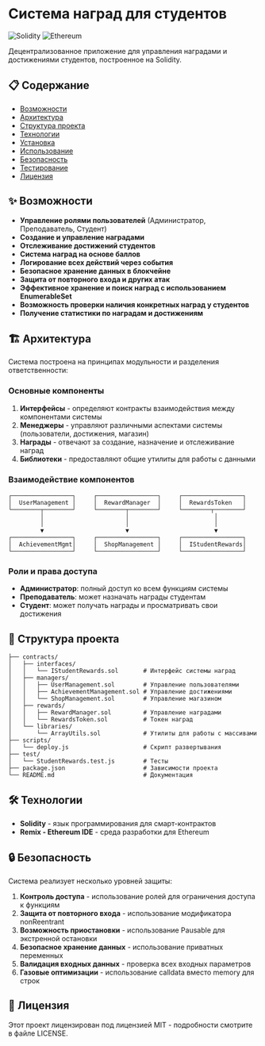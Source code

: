# Система наград для студентов

![Solidity](https://img.shields.io/badge/Solidity-363636?style=for-the-badge&logo=solidity&logoColor=white)
![Ethereum](https://img.shields.io/badge/Ethereum-3C3C3D?style=for-the-badge&logo=Ethereum&logoColor=white)

Децентрализованное приложение для управления наградами и достижениями студентов, построенное на Solidity.

## 📋 Содержание

- [Возможности](#-возможности)
- [Архитектура](#-архитектура)
- [Структура проекта](#-структура-проекта)
- [Технологии](#-технологии)
- [Установка](#-установка)
- [Использование](#-использование)
- [Безопасность](#-безопасность)
- [Тестирование](#-тестирование)
- [Лицензия](#-лицензия)

## ✨ Возможности

- **Управление ролями пользователей** (Администратор, Преподаватель, Студент)
- **Создание и управление наградами**
- **Отслеживание достижений студентов**
- **Система наград на основе баллов**
- **Логирование всех действий через события**
- **Безопасное хранение данных в блокчейне**
- **Защита от повторного входа и других атак**
- **Эффективное хранение и поиск наград с использованием EnumerableSet**
- **Возможность проверки наличия конкретных наград у студентов**
- **Получение статистики по наградам и достижениям**

## 🏗 Архитектура

Система построена на принципах модульности и разделения ответственности:

### Основные компоненты

1. **Интерфейсы** - определяют контракты взаимодействия между компонентами системы
2. **Менеджеры** - управляют различными аспектами системы (пользователи, достижения, магазин)
3. **Награды** - отвечают за создание, назначение и отслеживание наград
4. **Библиотеки** - предоставляют общие утилиты для работы с данными

### Взаимодействие компонентов

```
┌─────────────────┐     ┌─────────────────┐     ┌─────────────────┐
│  UserManagement │     │  RewardManager  │     │  RewardsToken   │
└────────┬────────┘     └────────┬────────┘     └────────┬────────┘
         │                       │                        │
         │                       │                        │
         ▼                       ▼                        ▼
┌─────────────────┐     ┌─────────────────┐     ┌─────────────────┐
│  AchievementMgmt│     │  ShopManagement │     │  IStudentRewards│
└─────────────────┘     └─────────────────┘     └─────────────────┘
```

### Роли и права доступа

- **Администратор**: полный доступ ко всем функциям системы
- **Преподаватель**: может назначать награды студентам
- **Студент**: может получать награды и просматривать свои достижения

## 📁 Структура проекта

```
├── contracts/
│   ├── interfaces/
│   │   └── IStudentRewards.sol       # Интерфейс системы наград
│   ├── managers/
│   │   ├── UserManagement.sol        # Управление пользователями
│   │   ├── AchievementManagement.sol # Управление достижениями
│   │   └── ShopManagement.sol        # Управление магазином
│   ├── rewards/
│   │   ├── RewardManager.sol         # Управление наградами
│   │   └── RewardsToken.sol          # Токен наград
│   └── libraries/
│       └── ArrayUtils.sol            # Утилиты для работы с массивами
├── scripts/
│   └── deploy.js                     # Скрипт развертывания
├── test/
│   └── StudentRewards.test.js        # Тесты
├── package.json                      # Зависимости проекта
└── README.md                         # Документация
```

## 🛠 Технологии

- **Solidity** - язык программирования для смарт-контрактов
- **Remix - Ethereum IDE** - среда разработки для Ethereum


## 🔒 Безопасность

Система реализует несколько уровней защиты:

1. **Контроль доступа** - использование ролей для ограничения доступа к функциям
2. **Защита от повторного входа** - использование модификатора nonReentrant
3. **Возможность приостановки** - использование Pausable для экстренной остановки
4. **Безопасное хранение данных** - использование приватных переменных
5. **Валидация входных данных** - проверка всех входных параметров
6. **Газовые оптимизации** - использование calldata вместо memory для строк

## 📄 Лицензия

Этот проект лицензирован под лицензией MIT - подробности смотрите в файле LICENSE.
